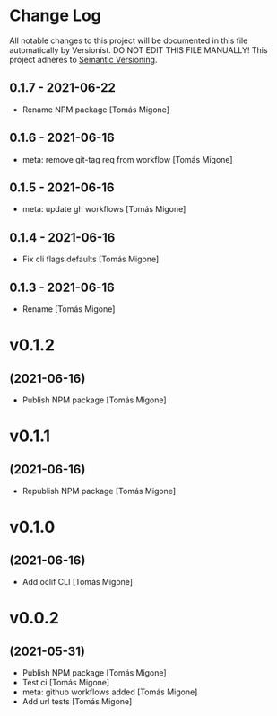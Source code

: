# Change Log

All notable changes to this project will be documented in this file
automatically by Versionist. DO NOT EDIT THIS FILE MANUALLY!
This project adheres to [Semantic Versioning](http://semver.org/).

## 0.1.7 - 2021-06-22

* Rename NPM package [Tomás Migone]

## 0.1.6 - 2021-06-16

* meta: remove git-tag req from workflow [Tomás Migone]

## 0.1.5 - 2021-06-16

* meta: update gh workflows [Tomás Migone]

## 0.1.4 - 2021-06-16

* Fix cli flags defaults [Tomás Migone]

## 0.1.3 - 2021-06-16

* Rename [Tomás Migone]

# v0.1.2
## (2021-06-16)

* Publish NPM package [Tomás Migone]

# v0.1.1
## (2021-06-16)

* Republish NPM package [Tomás Migone]

# v0.1.0
## (2021-06-16)

* Add oclif CLI [Tomás Migone]

# v0.0.2
## (2021-05-31)

* Publish NPM package [Tomás Migone]
* Test ci [Tomás Migone]
* meta: github workflows added [Tomás Migone]
* Add url tests [Tomás Migone]
